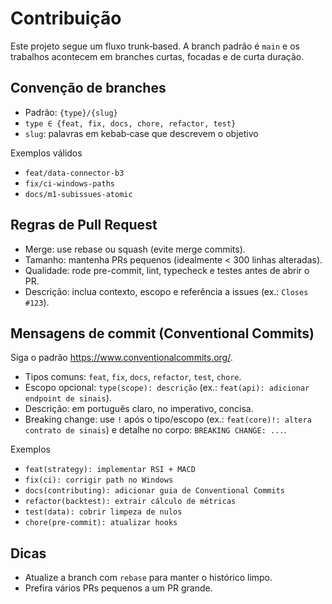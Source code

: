# Contribuição

Este projeto segue um fluxo trunk‑based. A branch padrão é `main` e os trabalhos acontecem em branches curtas, focadas e de curta duração.

## Convenção de branches

- Padrão: `{type}/{slug}`
- `type ∈ {feat, fix, docs, chore, refactor, test}`
- `slug`: palavras em kebab‑case que descrevem o objetivo

Exemplos válidos

- `feat/data-connector-b3`
- `fix/ci-windows-paths`
- `docs/m1-subissues-atomic`

## Regras de Pull Request

- Merge: use rebase ou squash (evite merge commits).
- Tamanho: mantenha PRs pequenos (idealmente < 300 linhas alteradas).
- Qualidade: rode pre-commit, lint, typecheck e testes antes de abrir o PR.
- Descrição: inclua contexto, escopo e referência a issues (ex.: `Closes #123`).

## Mensagens de commit (Conventional Commits)

Siga o padrão https://www.conventionalcommits.org/.

- Tipos comuns: `feat`, `fix`, `docs`, `refactor`, `test`, `chore`.
- Escopo opcional: `type(scope): descrição` (ex.: `feat(api): adicionar endpoint de sinais`).
- Descrição: em português claro, no imperativo, concisa.
- Breaking change: use `!` após o tipo/escopo (ex.: `feat(core)!: altera contrato de sinais`)
  e detalhe no corpo: `BREAKING CHANGE: ...`.

Exemplos

- `feat(strategy): implementar RSI + MACD`
- `fix(ci): corrigir path no Windows`
- `docs(contributing): adicionar guia de Conventional Commits`
- `refactor(backtest): extrair cálculo de métricas`
- `test(data): cobrir limpeza de nulos`
- `chore(pre-commit): atualizar hooks`

## Dicas

- Atualize a branch com `rebase` para manter o histórico limpo.
- Prefira vários PRs pequenos a um PR grande.
